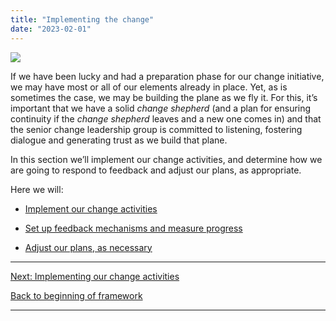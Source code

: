 ```yaml
---
title: "Implementing the change"
date: "2023-02-01"
---
```


![](images/Navigating.png)

If we have been lucky and had a preparation phase for our change initiative, we may have most or all of our elements already in place. Yet, as is sometimes the case, we may be building the plane as we fly it. For this, it’s important that we have a solid _change shepherd_ (and a plan for ensuring continuity if the _change shepherd_ leaves and a new one comes in) and that the senior change leadership group is committed to listening, fostering dialogue and generating trust as we build that plane.

In this section we’ll implement our change activities, and determine how we are going to respond to feedback and adjust our plans, as appropriate.

Here we will:

- [Implement our change activities](https://articles.alpha.canada.ca/framework-for-leading-change/implementing-our-change-activities/)

- [Set up feedback mechanisms and measure progress](https://articles.alpha.canada.ca/framework-for-leading-change/setting-up-feedback-mechanisms-and-measuring-progress/)

- [Adjust our plans, as necessary](https://articles.alpha.canada.ca/framework-for-leading-change/?page_id=409)

* * *

[Next: Implementing our change activities](https://articles.alpha.canada.ca/framework-for-leading-change/implementing-our-change-activities/)

[Back to beginning of framework](https://articles.alpha.canada.ca/framework-for-leading-change/home/)

* * *
